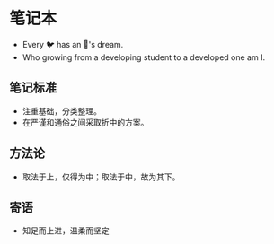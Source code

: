 # 笔记本

- Every 🐦 has an 🦅's dream.
- Who growing from a developing student to a developed one am I.

## 笔记标准

- 注重基础，分类整理。
- 在严谨和通俗之间采取折中的方案。

## 方法论

- 取法于上，仅得为中；取法于中，故为其下。

## 寄语

- 知足而上进，温柔而坚定

